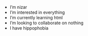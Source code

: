 - I’m nizar
- I’m interested in everything
- I’m currently learning html
- I’m looking to collaborate on nothing
- I have hippophobia

<!---
5unna-12/5unna-12 is a ✨ special ✨ repository because its `README.md` (this file) appears on your GitHub profile.
You can click the Preview link to take a look at your changes.
--->
